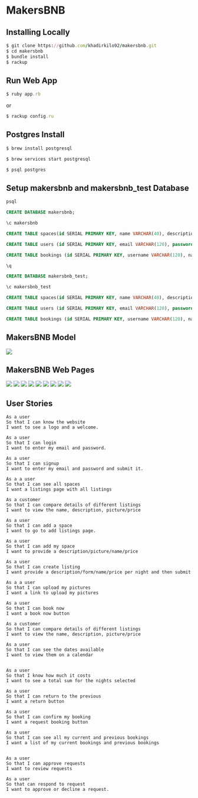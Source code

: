 # MakersBNB
## Installing Locally

```ruby
$ git clone https://github.com/khadirkilo92/makersbnb.git
$ cd makersbnb
$ bundle install
$ rackup
```
## Run Web App

```ruby 
$ ruby app.rb
```
or

```ruby 
$ rackup config.ru
```

## Postgres Install

```ruby
$ brew install postgresql

$ brew services start postgresql

$ psql postgres
```
## Setup makersbnb and makersbnb_test Database

```sql
psql

CREATE DATABASE makersbnb;

\c makersbnb

CREATE TABLE spaces(id SERIAL PRIMARY KEY, name VARCHAR(40), description VARCHAR(240), price_per_night FLOAT4);

CREATE TABLE users (id SERIAL PRIMARY KEY, email VARCHAR(120), password VARCHAR(240));

CREATE TABLE bookings (id SERIAL PRIMARY KEY, username VARCHAR(120), name VARCHAR(240), description VARCHAR(240), price_per_night VARCHAR(60), space_id INT;);

\q

CREATE DATABASE makersbnb_test;

\c makersbnb_test

CREATE TABLE spaces(id SERIAL PRIMARY KEY, name VARCHAR(40), description VARCHAR(240), price_per_night FLOAT4);

CREATE TABLE users (id SERIAL PRIMARY KEY, email VARCHAR(120), password VARCHAR(240));

CREATE TABLE bookings (id SERIAL PRIMARY KEY, username VARCHAR(120), name VARCHAR(240), description VARCHAR(240), price_per_night VARCHAR(60), space_id INT;);

```

## MakersBNB Model

<img src="./public/images/makersbnb-mock-up.png">

## MakersBNB Web Pages

<img src="./public/images/page1.png">
<img src="./public/images/page2.png">
<img src="./public/images/page3.png">
<img src="./public/images/page4.png">
<img src="./public/images/page5.png">
<img src="./public/images/page6.png">
<img src="./public/images/page7.png">
<img src="./public/images/page8.png">
<img src="./public/images/page9.png">

## User Stories
```
As a user 
So that I can know the website
I want to see a logo and a welcome.

As a user 
So that I can login 
I want to enter my email and password. 

As a user 
So that I can signup 
I want to enter my email and password and submit it.

As a a user 
So that I can see all spaces
I want a listings page with all listings 

As a customer
So that I can compare details of different listings
I want to view the name, description, picture/price

As a user 
So that I can add a space
I want to go to add listings page.

As a user 
So that I can add my space 
I want to provide a description/picture/name/price

As a user 
So that I can create listing 
I want provide a description/form/name/price per night and then submit

As a a user
So that I can upload my pictures
I want a link to upload my pictures 

As a user 
So that I can book now
I want a book now button

As a customer
So that I can compare details of different listings
I want to view the name, description, picture/price

As a user 
So that I can see the dates available 
I want to view them on a calendar 


As a user 
So that I know how much it costs
I want to see a total sum for the nights selected 

As a user 
So that I can return to the previous
I want a return button

As a user 
So that I can confirm my booking 
I want a request booking button

As a user 
So that I can see all my current and previous bookings 
I want a list of my current bookings and previous bookings


As a user 
So that I can approve requests
I want to review requests

As a user
So that can respond to request 
I want to approve or decline a request.
```
